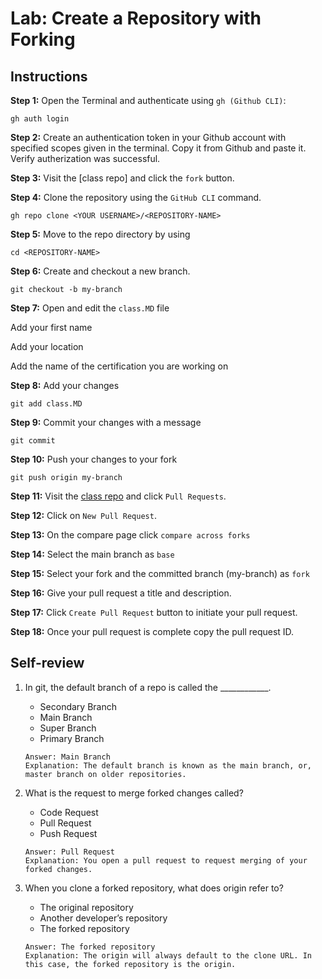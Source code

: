 # Lab: Create a Repository with Forking

## Instructions

__Step 1:__ Open the Terminal and authenticate using `gh (Github CLI)`:
```
gh auth login
```

__Step 2:__ Create an authentication token in your Github account with specified scopes given in the terminal. Copy it from Github and paste it. Verify autherization was successful.

__Step 3:__ Visit the [class repo] and click the `fork` button.

__Step 4:__ Clone the repository using the `GitHub CLI` command.
```
gh repo clone <YOUR USERNAME>/<REPOSITORY-NAME>
```

__Step 5:__ Move to the repo directory by using 
```
cd <REPOSITORY-NAME>
```

__Step 6:__ Create and checkout a new branch.
```
git checkout -b my-branch
```

__Step 7:__ Open and edit the `class.MD` file

Add your first name

Add your location

Add the name of the certification you are working on

__Step 8:__ Add your changes
```
git add class.MD
```

__Step 9:__ Commit your changes with a message
```
git commit
```

__Step 10:__ Push your changes to your fork
```
git push origin my-branch
```

__Step 11:__ Visit the [class repo](https://github.com/Meta-Front-End-Developer-PC/m3l2_forking_lab) and click `Pull Requests`.

__Step 12:__ Click on `New Pull Request`.

__Step 13:__ On the compare page click `compare across forks`

__Step 14:__ Select the main branch as `base`

__Step 15:__ Select your fork and the committed branch (my-branch) as `fork`

__Step 16:__ Give your pull request a title and description.

__Step 17:__ Click `Create Pull Request` button to initiate your pull request.

__Step 18:__ Once your pull request is complete copy the pull request ID.

## Self-review

1. In git, the default branch of a repo is called the ____________.
   - Secondary Branch
   - Main Branch
   - Super Branch
   - Primary Branch
   ```
   Answer: Main Branch
   Explanation: The default branch is known as the main branch, or, master branch on older repositories.
   ```

2. What is the request to merge forked changes called?
   - Code Request
   - Pull Request
   - Push Request
   ```
   Answer: Pull Request
   Explanation: You open a pull request to request merging of your forked changes.
   ```

3. When you clone a forked repository, what does origin refer to?
   - The original repository
   - Another developer’s repository
   - The forked repository
   ```
   Answer: The forked repository
   Explanation: The origin will always default to the clone URL. In this case, the forked repository is the origin.
   ```
